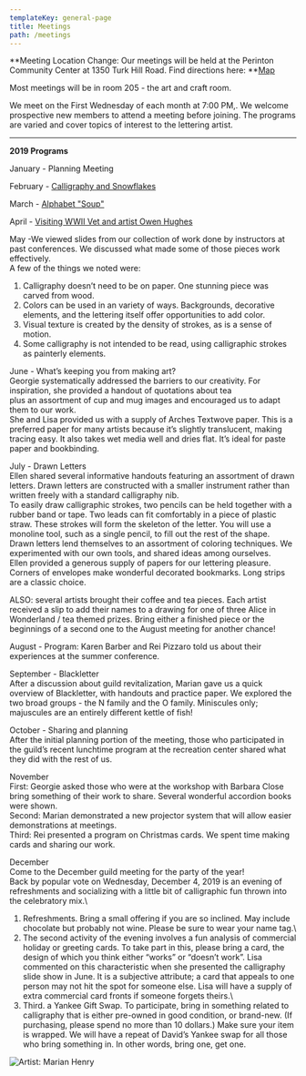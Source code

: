 ```yaml
---
templateKey: general-page
title: Meetings
path: /meetings
---
```

**Meeting Location Change: Our meetings will be held at the Perinton Community Center at 1350 Turk Hill Road. Find directions here: **[Map](https://www.google.com/maps/place/Perinton+Community+Center/@43.0829469,-77.4327027,17z/data=!3m1!4b1!4m5!3m4!1s0x89d133246f759619:0xe273455bc24c0530!8m2!3d43.082943!4d-77.430514)

Most meetings will be in room 205 - the art and craft room.

We meet on the First Wednesday of each month at 7:00 PM,. We welcome prospective new members to attend a meeting before joining. The programs are varied and cover topics of interest to the lettering artist.

- - -

**2019 Programs**

January - Planning Meeting

February - [Calligraphy and Snowflakes](../february-meeting) 

March - [Alphabet "Soup"](../march-meeting)

April - [Visiting WWII Vet and artist Owen Hughes](../april-meeting)

May -We viewed slides from our collection of work done by instructors at past conferences. We discussed what made some of those pieces work effectively.\
A few of the things we noted were:

1. Calligraphy doesn’t need to be on paper. One stunning piece was carved from wood.
2. Colors can be used in an variety of ways. Backgrounds, decorative elements, and the lettering itself offer opportunities to add color.
3. Visual texture is created by the density of strokes, as is a sense of motion.
4. Some calligraphy is not intended to be read, using calligraphic strokes as painterly elements.

June - What’s keeping you from making art? \
Georgie systematically addressed the barriers to our creativity. For inspiration, she provided a handout of quotations about tea\
plus an assortment of cup and mug images and encouraged us to adapt them to our work. \
She and Lisa provided us with a supply of Arches Textwove paper. This is a preferred paper for many artists because it’s slightly translucent, making tracing easy. It also takes wet media well and dries flat. It’s ideal for paste paper and bookbinding. 

July - Drawn Letters\
Ellen shared several informative handouts featuring an assortment of drawn letters. Drawn letters are constructed with a smaller instrument rather than written freely with a standard calligraphy nib. \
To easily draw calligraphic strokes, two pencils can be held together with a rubber band or tape. Two leads can fit comfortably in a piece of plastic straw. These strokes will form the skeleton of the letter. You will use a monoline tool, such as a single pencil, to fill out the rest of the shape. \
Drawn letters lend themselves to an assortment of coloring techniques. We experimented with our own tools, and shared ideas among ourselves. \
Ellen provided a generous supply of papers for our lettering pleasure. Corners of envelopes make wonderful decorated bookmarks. Long strips are a classic choice. 

ALSO: several artists brought their coffee and tea pieces. Each artist received a slip to add their names to a drawing for one of three Alice in Wonderland / tea themed prizes. Bring either a finished piece or the beginnings of a second one to the August meeting for another chance!

August - Program: Karen Barber and Rei Pizzaro told us about their experiences at the summer conference.

September - Blackletter\
After a discussion about guild revitalization, Marian gave us a quick overview of Blackletter, with handouts and practice paper. We explored the two broad groups - the N family and the O family. Miniscules only; majuscules are an entirely different kettle of fish!

October - Sharing and planning\
After the initial planning portion of the meeting, those who participated in the guild’s recent lunchtime program at the recreation center shared what they did with the rest of us. 

November\
First: Georgie asked those who were at the workshop with Barbara Close bring something of their work to share. Several wonderful accordion books were shown.\
Second: Marian  demonstrated a new projector system that will allow easier demonstrations at meetings.\
Third: Rei presented a program on Christmas cards. We spent time making cards and sharing our work.

December\
Come to the December guild meeting for the party of the year!\
Back by popular vote on Wednesday, December 4, 2019 is an evening of refreshments and socializing with a little bit of calligraphic fun thrown into the celebratory mix.\
1.   Refreshments.  Bring a small offering if you are so inclined. May include chocolate but probably not wine.  Please be sure to wear your name tag.\
2.   The second activity of the evening involves a fun analysis of commercial holiday or greeting cards.  To take part in this, please bring a card, the design of which you think either “works” or “doesn’t work”.  Lisa commented on this characteristic when she presented the calligraphy slide show in June.  It is a subjective attribute; a card that appeals to one person may not hit the spot for someone else.  Lisa will have a supply of extra commercial card fronts if someone forgets theirs.\
3.   Third. a Yankee Gift Swap.  To participate, bring in something related to calligraphy that is either pre-owned in good condition, or brand-new. (If purchasing, please spend no more than 10 dollars.) Make sure your item is wrapped.  We will have a repeat of David’s Yankee swap for all those who bring something in.  In other words, bring one, get one.

![Artist: Marian Henry](/img/marianh_resistentialism.jpg)
